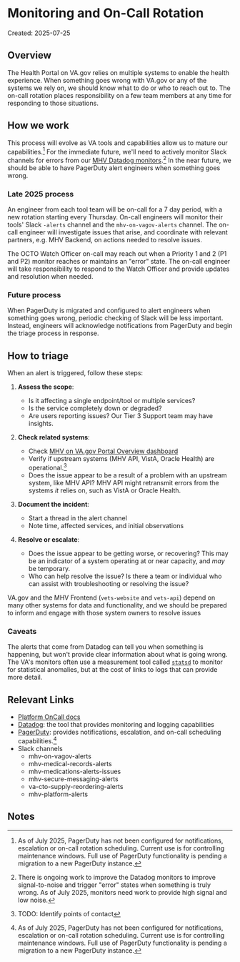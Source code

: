 # Monitoring and On-Call Rotation

Created: 2025-07-25

## Overview

The Health Portal on VA.gov relies on multiple systems to enable the health experience. When something goes wrong with VA.gov or any of the systems we rely on, we should know what to do or who to reach out to. The on-call rotation places responsibility on a few team members at any time for responding to those situations.

## How we work

This process will evolve as VA tools and capabilities allow us to mature our capabilities.[^1] For the immediate future, we'll need to actively monitor Slack channels for errors from our [MHV Datadog monitors](https://vagov.ddog-gov.com/monitors/manage?q=team%3Amhv).[^2] In the near future, we should be able to have PagerDuty alert engineers when something goes wrong.

### Late 2025 process

An engineer from each tool team will be on-call for a 7 day period, with a new rotation starting every Thursday. On-call engineers will monitor their tools' Slack `-alerts` channel and the `mhv-on-vagov-alerts` channel. The on-call engineer will investigate issues that arise, and coordinate with relevant partners, e.g. MHV Backend, on actions needed to resolve issues.

The OCTO Watch Officer on-call may reach out when a Priority 1 and 2 (P1 and P2) monitor reaches or maintains an "error" state. The on-call engineer will take responsibility to respond to the Watch Officer and provide updates and resolution when needed.

### Future process

When PagerDuty is migrated and configured to alert engineers when something goes wrong, periodic checking of Slack will be less important. Instead, engineers will acknowledge notifications from PagerDuty and begin the triage process in response.

## How to triage

When an alert is triggered, follow these steps:

1. **Assess the scope**:
   - Is it affecting a single endpoint/tool or multiple services?
   - Is the service completely down or degraded?
   - Are users reporting issues? Our Tier 3 Support team may have insights.

2. **Check related systems**:
   - Check [MHV on VA.gov Portal Overview dashboard](https://vagov.ddog-gov.com/dashboard/r9k-hs7-rpm/mhv-on-vagov-health-portal-overview?fromUser=false&refresh_mode=sliding&from_ts=1753469533766&to_ts=1753473133766&live=true)
   - Verify if upstream systems (MHV API, VistA, Oracle Health) are operational.[^3]
   - Does the issue appear to be a result of a problem with an upstream system, like MHV API? MHV API might retransmit errors from the systems _it_ relies on, such as VistA or Oracle Health.

3. **Document the incident**:
   - Start a thread in the alert channel
   - Note time, affected services, and initial observations

4. **Resolve or escalate**:
   - Does the issue appear to be getting worse, or recovering? This may be an indicator of a system operating at or near capacity, and _may_ be temporary.
   - Who can help resolve the issue? Is there a team or individual who can assist with troubleshooting or resolving the issue?

VA.gov and the MHV Frontend (`vets-website` and `vets-api`) depend on many other systems for data and functionality, and we should be prepared to inform and engage with those system owners to resolve issues

### Caveats

The alerts that come from Datadog can tell you when something is happening, but won't provide clear information about what is going wrong. The VA's monitors often use a measurement tool called [`statsd`](https://github.com/statsd/statsd) to monitor for statistical anomalies, but at the cost of links to logs that can provide more detail.

## Relevant Links

- [Platform OnCall docs](https://github.com/department-of-veterans-affairs/va.gov-team-sensitive/tree/master/OnCall)
- [Datadog](https://vagov.ddog-gov.com/): the tool that provides monitoring and logging capabilities
- [PagerDuty](https://dsva.pagerduty.com/): provides notifications, escalation, and on-call scheduling capabilities.[^1]
- Slack channels
  - mhv-on-vagov-alerts
  - mhv-medical-records-alerts
  - mhv-medications-alerts-issues
  - mhv-secure-messaging-alerts
  - va-cto-supply-reordering-alerts
  - mhv-platform-alerts





## Notes

[^1]: As of July 2025, PagerDuty has not been configured for notifications, escalation or on-call rotation scheduling. Current use is for controlling maintenance windows. Full use of PagerDuty functionality is pending a migration to a new PagerDuty instance.

[^2]: There is ongoing work to improve the Datadog monitors to improve signal-to-noise and trigger "error" states when something is truly wrong. As of July 2025, monitors need work to provide high signal and low noise.

[^3]: TODO: Identify points of contact
